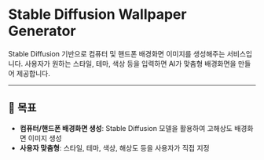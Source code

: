 # Stable Diffusion Wallpaper Generator

Stable Diffusion 기반으로 컴퓨터 및 핸드폰 배경화면 이미지를 생성해주는 서비스입니다. 사용자가 원하는 스타일, 테마, 색상 등을 입력하면 AI가 맞춤형 배경화면을 만들어 제공합니다.

---

## 🚀 목표
- **컴퓨터/핸드폰 배경화면 생성**: Stable Diffusion 모델을 활용하여 고해상도 배경화면 이미지 생성
- **사용자 맞춤형**: 스타일, 테마, 색상, 해상도 등을 사용자가 직접 지정

